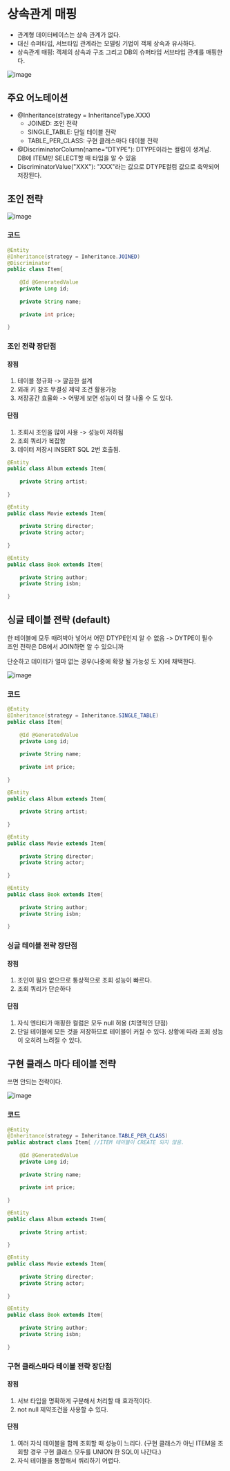 # 상속관계 매핑

- 관계형 데이터베이스는 상속 관계가 없다.
- 대신 슈퍼타입, 서브타입 관계라는 모델링 기법이 객체 상속과 유사하다.
- 상속관계 매핑: 객체의 상속과 구조 그리고 DB의 슈퍼타입 서브타입 관계를 매핑한다.

![image](https://github.com/user-attachments/assets/07cc7ef5-6529-404d-9375-18e3de43e2df)

## 주요 어노테이션

- @Inheritance(strategy = InheritanceType.XXX)
  - JOINED: 조인 전략
  - SINGLE_TABLE: 단일 테이블 전략
  - TABLE_PER_CLASS: 구현 클래스마다 테이블 전략
- @DiscriminatorColumn(name="DTYPE"): DTYPE이라는 컬럼이 생겨남.   
DB에 ITEM만 SELECT할 때 타입을 알 수 있음 
- DiscriminatorValue("XXX"): "XXX"라는 값으로 DTYPE컬럼 값으로 축약되어 저장된다.



## 조인 전략

![image](https://github.com/user-attachments/assets/77cbbcaf-a9d9-4ea4-8ea8-bdf13f607646)

### 코드

```java
@Entity
@Inheritance(strategy = Inheritance.JOINED)
@Discriminator
public class Item{
    
    @Id @GeneratedValue
    private Long id;
    
    private String name;
    
    private int price;
    
}

```

### 조인 전략 장단점

#### 장점
1. 테이블 정규화 -> 깔끔한 설계
2. 외래 키 참조 무결성 제약 조건 활용가능
3. 저장공간 효율화 -> 어떻게 보면 성능이 더 잘 나올 수 도 있다.

#### 단점
1. 조회시 조인을 많이 사용 -> 성능이 저하됨
2. 조회 쿼리가 복잡함
3. 데이터 저장시 INSERT SQL 2번 호출됨.


```java
@Entity
public class Album extends Item{ 
    
    private String artist;
    
}
```

```java
@Entity
public class Movie extends Item{ 
    
    private String director;
    private String actor;
    
}
```

```java
@Entity
public class Book extends Item{ 
    
    private String author;
    private String isbn;
    
}
```


## 싱글 테이블 전략 (default)
한 테이블에 모두 때려박아 넣어서 어떤 DTYPE인지 알 수 없음 -> DYTPE이 필수   
조인 전략은 DB에서 JOIN하면 알 수 있으니까   

단순하고 데이터가 얼마 없는 경우(나중에 확장 될 가능성 도 X)에 채택한다.

![image](https://github.com/user-attachments/assets/e3bb8d0c-bd28-4055-9441-2c346950f179)

### 코드

```java
@Entity
@Inheritance(strategy = Inheritance.SINGLE_TABLE)
public class Item{
    
    @Id @GeneratedValue
    private Long id;
    
    private String name;
    
    private int price;
    
}

```

```java
@Entity
public class Album extends Item{ 
    
    private String artist;
    
}
```

```java
@Entity
public class Movie extends Item{ 
    
    private String director;
    private String actor;
    
}
```

```java
@Entity
public class Book extends Item{ 
    
    private String author;
    private String isbn;
    
}
```

### 싱글 테이블 전략 장단점
#### 장점
1. 조인이 필요 없으므로 통상적으로 조회 성능이 빠르다.
2. 조회 쿼리가 단순하다

#### 단점
1. 자식 엔티티가 매핑한 컬럼은 모두 null 허용 (치명적인 단점)
2. 단일 테이블에 모든 것을 저장하므로 테이블이 커질 수 있다. 상황에 따라 조회 성능이 오히려 느려질 수 있다.

## 구현 클래스 마다 테이블 전략

쓰면 안되는 전략이다.   

![image](https://github.com/user-attachments/assets/7d52636b-74a8-4125-81eb-0cc42f70910a)

### 코드

```java
@Entity
@Inheritance(strategy = Inheritance.TABLE_PER_CLASS)
public abstract class Item{ //ITEM 테이블이 CREATE 되지 않음.
    
    @Id @GeneratedValue
    private Long id;
    
    private String name;
    
    private int price;
    
}

```

```java
@Entity
public class Album extends Item{ 
    
    private String artist;
    
}
```

```java
@Entity
public class Movie extends Item{ 
    
    private String director;
    private String actor;
    
}
```

```java
@Entity
public class Book extends Item{ 
    
    private String author;
    private String isbn;
    
}
```

### 구현 클래스마다 테이블 전략 장단점
#### 장점
1. 서브 타입을 명확하게 구분해서 처리할 때 효과적이다.
2. not null 제약조건을 사용할 수 있다.

#### 단점
1. 여러 자식 테이블을 함께 조회할 때 성능이 느리다. (구현 클래스가 아닌 ITEM을 조회할 경우 구현 클래스 모두를 UNION 한 SQL이 나간다.)
2. 자식 테이블을 통합해서 쿼리하기 어렵다.

